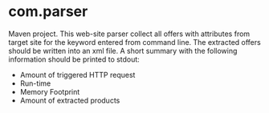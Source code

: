 # com.parser
Maven project.
This web-site parser collect all offers with attributes from target site for the keyword entered from command line.
The extracted offers should be written into an xml file.
A short summary with the following information should be printed to stdout:
- Amount of triggered HTTP request
- Run-time
- Memory Footprint
- Amount of extracted products